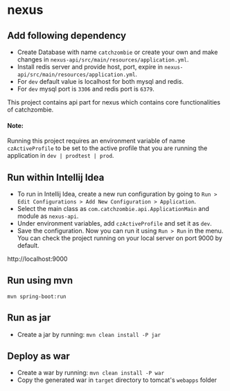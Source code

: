 # nexus

## Add following dependency
- Create Database with name `catchzombie` or create your own and make changes in `nexus-api/src/main/resources/application.yml`.
- Install redis server and provide host, port, expire in `nexus-api/src/main/resources/application.yml`.
- For `dev` default value is localhost for both mysql and redis.
- For `dev` mysql port is `3306` and redis port is `6379`.

This project contains api part for nexus which contains core functionalities of catchzombie.

#### Note:
Running this project requires an environment variable of name `czActiveProfile` to be set to the active profile that you are running the application in `dev | prodtest | prod`. 

## Run within Intellij Idea
- To run in Intellij Idea, create a new run configuration by going to `Run > Edit Configurations > Add New Configuration > Application`. 
- Select the main class as `com.catchzombie.api.ApplicationMain` and module as `nexus-api`. 
- Under environment variables, add `czActiveProfile` and set it as `dev`.
- Save the configuration. Now you can run it using `Run > Run` in the menu. You can check the project running on your local server on port 9000 by default.  

http://localhost:9000


## Run using mvn

```
mvn spring-boot:run
```

## Run as jar
- Create a jar by running: `mvn clean install -P jar`


## Deploy as war
- Create a war by running: `mvn clean install -P war`
- Copy the generated war in `target` directory to tomcat's `webapps` folder
